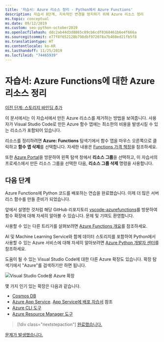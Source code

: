 ```yaml
---
title: '자습서: Azure 리소스 정리 - Python에서 Azure Functions'
description: 자습서 8단계, 지속적인 변경을 방지하기 위해 Azure 리소스 정리
ms.topic: conceptual
ms.date: 09/12/2019
ms.custom: seo-python-october2019
ms.openlocfilehash: ddc2ab44d3d8865c89cb6cdf8368461b6e4f666a
ms.sourcegitcommit: e77f8f652128b798dbf972078a7b460ed21fb5f8
ms.translationtype: HT
ms.contentlocale: ko-KR
ms.lasthandoff: 11/25/2019
ms.locfileid: "74465939"
---
```

# <a name="tutorial-clean-up-azure-resources-for-azure-functions"></a>자습서: Azure Functions에 대한 Azure 리소스 정리

[이전 단계: 스토리지 바인딩 추가](tutorial-vs-code-serverless-python-07.md)

이 문서에서는 이 자습서에서 만든 Azure 리소스를 제거하는 방법을 보여줍니다. 사용자가 Visual Studio Code로 만든 Azure 함수 앱에는 최소한의 비용을 발생시킬 수 있는 리소스가 포함되어 있습니다.

리소스를 정리하려면 **Azure: Functions** 탐색기에서 함수 앱을 마우스 오른쪽으로 클릭하고 **함수 앱 삭제**를 선택합니다. 자세한 내용은 [Functions 가격 책정](https://azure.microsoft.com/pricing/details/functions/)을 참조하세요.

또한 [Azure Portal](https://portal.azure.com)을 방문하여 왼쪽 탐색 창에서 **리소스 그룹**을 선택하고, 이 자습서의 프로세스에서 만든 리소스 그룹을 선택한 다음, **리소스 그룹 삭제** 명령을 사용합니다.

## <a name="next-steps"></a>다음 단계

Azure Functions에 Python 코드를 배포하는 연습을 완료했습니다. 이제 더 많은 서버리스 함수를 만들 준비가 되었습니다.

앞에서 설명한 것처럼 해당 GitHub 리포지토리 [vscode-azurefunctions](https://github.com/Microsoft/vscode-azurefunctions)를 방문하여 함수 확장에 대해 자세히 알아볼 수 있습니다. 문제 및 기여도 환영합니다.

사용할 수 있는 다른 트리거를 살펴보려면 [Azure Functions 개요](/azure/azure-functions/functions-overview)를 참조하세요.

AI 및 Machine Learning Service와 함께 데이터 스토리지를 포함하여 Python에서 사용할 수 있는 Azure 서비스에 대해 자세히 알아보려면 [Azure Python 개발자 센터](/azure/python/?view=azure-python)를 참조하세요.

도움이 될 수 있는 Visual Studio Code에 대한 다른 Azure 확장도 있습니다. 확장 탐색기에서 "Azure"를 검색하기만 하면 됩니다.

![Visual Studio Code용 Azure 확장](media/tutorial-vs-code-serverless-python/azure-extensions-for-visual-studio-code.png)

몇 가지 인기 있는 확장은 다음과 같습니다.

- [Cosmos DB](https://marketplace.visualstudio.com/items?itemName=ms-azuretools.vscode-cosmosdb)
- [Azure App Service](https://marketplace.visualstudio.com/items?itemName=ms-azuretools.vscode-azureappservice). [App Service에 배포 자습서](tutorial-deploy-app-service-on-linux-01.md) 참조
- [Azure CLI 도구](https://marketplace.visualstudio.com/items?itemName=ms-vscode.azurecli)
- [Azure Resource Manager 도구](https://marketplace.visualstudio.com/items?itemName=msazurermtools.azurerm-vscode-tools)

> [!div class="nextstepaction"]
> [완료했습니다.](https://docs.microsoft.com/python/azure/?view=azure-python)

[문제가 발생했습니다.](https://www.research.net/r/PWZWZ52?tutorial=vscode-functions-python&step=08-clean-up-resources)
